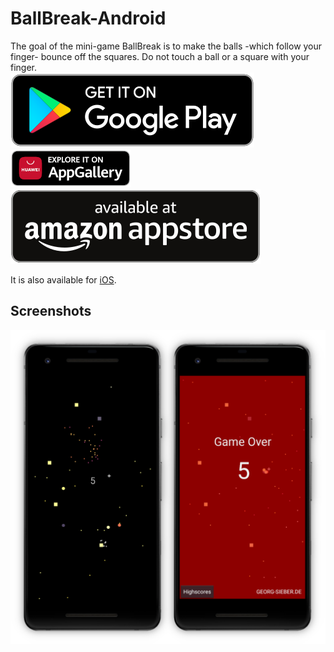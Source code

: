 # BallBreak-Android
The goal of the mini-game BallBreak is to make the balls -which follow your finger- bounce off the squares. Do not touch a ball or a square with your finger.  
[![Play Store](.github/playstore-badge.svg)](https://play.google.com/store/apps/details?id=de.georgsieber.ballbreak)
[![App Gallery](.github/app-gallery-badge.png)](https://appgallery.cloud.huawei.com/ag/n/app/C103166259?channelId=github&id=985b15da9bbf41a69a740ab84aeedac2&s=F75FB777E29C0D1A9E531CEC5D1CBECE302C7D377E18CB37BC9B947ECD57E321&detailType=0&v=)
[![Amazon Appstore](.github/amazon-appstore-badge.svg)](https://www.amazon.com/gp/product/B0981D78J2)

It is also available for [iOS](https://github.com/schorschii/BallBreak-iOS).

## Screenshots
![Screenshot](.github/screenshot.png)
